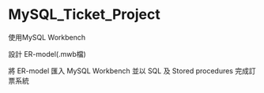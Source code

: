 # MySQL_Ticket_Project

使用MySQL Workbench

設計 ER-model(.mwb檔)

將 ER-model 匯入 MySQL Workbench 並以 SQL 及 Stored procedures 完成訂票系統
